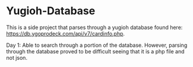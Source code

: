 # Yugioh-Database
This is a side project that parses through a yugioh database found here: https://db.ygoprodeck.com/api/v7/cardinfo.php.

Day 1: Able to search through a portion of the database. However, parsing through the database proved to be difficult seeing that it is a php file and not json. 
